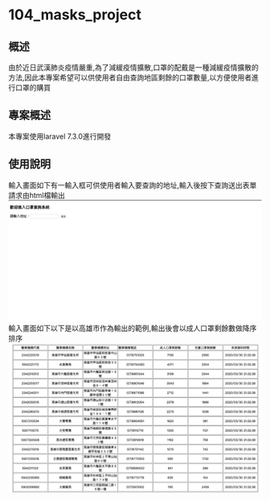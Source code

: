 # 104_masks_project 
## 概述 
由於近日武漢肺炎疫情嚴重,為了減緩疫情擴散,口罩的配戴是一種減緩疫情擴散的方法,因此本專案希望可以供使用者自由查詢地區剩餘的口罩數量,以方便使用者進行口罩的購買 
## 專案概述 
本專案使用laravel 7.3.0進行開發
## 使用說明
輸入畫面如下有一輸入框可供使用者輸入要查詢的地址,輸入後按下查詢送出表單請求由html檔輸出
![image](https://github.com/hip0216/104_masks_project/blob/master/web_input_picture.png)
輸入畫面如下以下是以高雄市作為輸出的範例,輸出後會以成人口罩剩餘數做降序排序
![image](https://github.com/hip0216/104_masks_project/blob/master/web_output_picture.png)

